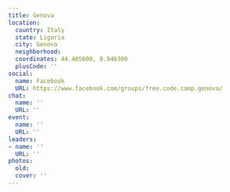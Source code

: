```yaml
---
title: Genova
location:
  country: Italy
  state: Liguria
  city: Genova
  neighborhood: 
  coordinates: 44.405600, 8.946300
  plusCode: ''
social:
  name: Facebook
  URL: https://www.facebook.com/groups/free.code.camp.genova/
chat:
  name: ''
  URL: ''
event:
  name: ''
  URL: ''
leaders:
- name: ''
  URL: ''
photos:
  old: 
  cover: ''
---
```


